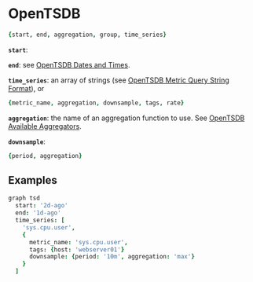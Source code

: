 # OpenTSDB

```coffeescript
{start, end, aggregation, group, time_series}
```

**`start`**:

**`end`**: see [OpenTSDB Dates and Times](http://opentsdb.net/docs/build/html/user_guide/query/dates.html).

**`time_series`**: an array of strings (see [OpenTSDB Metric Query String Format](http://opentsdb.net/docs/build/html/api_http/query/index.html#metric-query-string-format)), or

```coffeescript
{metric_name, aggregation, downsample, tags, rate}
```

**`aggregation`**: the name of an aggregation function to use. See [OpenTSDB Available Aggregators](http://opentsdb.net/docs/build/html/user_guide/query/aggregators.html#available-aggregators).

**`downsample`**:

```coffeescript
{period, aggregation}
```

## Examples

```coffeescript
graph tsd
  start: '2d-ago'
  end: '1d-ago'
  time_series: [
    'sys.cpu.user',
    {
      metric_name: 'sys.cpu.user', 
      tags: {host: 'webserver01'}
      downsample: {period: '10m', aggregation: 'max'}
    }
  ]
```
